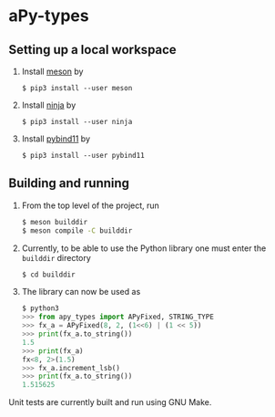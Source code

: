 # aPy-types

## Setting up a local workspace
1. Install [meson](https://mesonbuild.com/index.html) by
    ```
    $ pip3 install --user meson
    ```
2. Install [ninja](https://ninja-build.org/) by
    ```
    $ pip3 install --user ninja
    ```
3. Install [pybind11](https://pypi.org/project/pybind11/) by
    ```
    $ pip3 install --user pybind11
    ```

## Building and running
1. From the top level of the project, run
    ```bash
    $ meson builddir
    $ meson compile -C builddir
    ```
2. Currently, to be able to use the Python library one must enter the `builddir` directory
    ```bash
    $ cd builddir
    ```
3. The library can now be used as
    ```python
    $ python3
    >>> from apy_types import APyFixed, STRING_TYPE
    >>> fx_a = APyFixed(8, 2, (1<<6) | (1 << 5))
    >>> print(fx_a.to_string())
    1.5
    >>> print(fx_a)
    fx<8, 2>(1.5)
    >>> fx_a.increment_lsb()
    >>> print(fx_a.to_string())
    1.515625
    ```
Unit tests are currently built and run using GNU Make.
